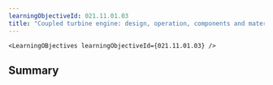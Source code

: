 ```yaml
---
learningObjectiveId: 021.11.01.03
title: "Coupled turbine engine: design, operation, components and materials"
---
```


```tsx eval
<LearningOBjectives learningObjectiveId={021.11.01.03} />
```

## Summary
